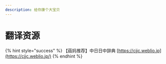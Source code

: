 ```yaml
---
description: 给你康个大宝贝
---
```


# 翻译资源

{% hint style="success" %}
【菇妈推荐】中日日中辞典 [https://cjjc.weblio.jp](https://cjjc.weblio.jp/)
{% endhint %}

